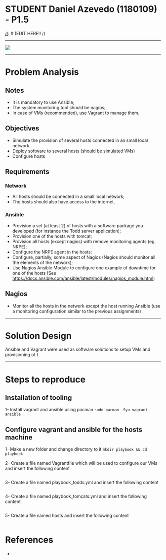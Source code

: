 STUDENT **Daniel Azevedo** (1180109) - P1.5
===============================
[//]: # (EDIT HERE!! /\)

[//]: # (NAGIOS TOOLS)
[//]: # (-------------)
[//]: # (Nagios root path)
[//]: # (/usr/local/nagios/etc/objects)
[//]: # (Check Config)
[//]: # (sudo /usr/local/nagios/bin/nagios -v /usr/local/nagios/etc/nagios.cfg)
[//]: # (Restart Nagios)
[//]: # (sudo systemctl restart nagios)
[//]: # (-------------)

---

![](https://d1jnx9ba8s6j9r.cloudfront.net/blog/wp-content/uploads/2017/11/DevOps-Life-Cyce-Nagios-Tutorial-Edureka.png)

---

# Problem Analysis

## Notes

* It is mandatory to use Ansible;
* The system monitoring tool should be nagios;
* In case of VMs (recommended), use Vagrant to manage them.

## Objectives

* Simulate the provision of several hosts connected in an small local network.
* Deploy software to several hosts (should be simulated VMs)
* Configure hosts

## Requirements

### Network

* All hosts should be connected in a small local network;
* The hosts should also have access to the internet.

### Ansible

* Provision a set (at least 2) of hosts with a software package you developed (for instance the Todd server application);
* Provision one of the hosts with tomcat;
* Provision all hosts (except nagios) with remove monitoring agents (eg. NRPE);
* Configure the NRPE agent in the hosts;
* Configure, partially, some aspect of Nagios (Nagios should monitor all the elements of the network);
* Use Nagios Ansible Module to configure one example of downtime for one of the hosts (See https://docs.ansible.com/ansible/latest/modules/nagios_module.html)

## Nagios

* Monitor all the hosts in the network except the host running Ansible (use a monitoring configuration similar to the previous assignments)

---

# Solution Design

Ansible and Vagrant were used as software solutions to setup VMs and provisioning of t

---

# Steps to reproduce

## Installation of tooling

1- Install vagrant and ansible using pacman `sudo pacman -Syu vagrant ansible`

## Configure vagrant and ansible for the hosts machine

1- Make a new folder and change directory to it `mkdir playbook && cd playbook`

2- Create a file named Vagrantfile which will be used to configure our VMs and insert the following content
```bash

```

3- Create a file named playbook_todds.yml and insert the following content
```bash

```

4- Create a file named playbook_tomcats.yml and insert the following content
```bash

```

5- Create a file named hosts and insert the following content
```bash

```

# References


* 
